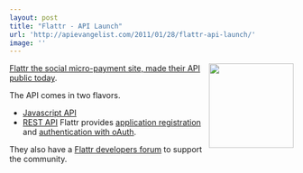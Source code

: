 ```yaml
---
layout: post
title: "Flattr - API Launch"
url: 'http://apievangelist.com/2011/01/28/flattr-api-launch/'
image: ''
---
```


[<img class="c1" src="http://kinlane-productions.s3.amazonaws.com/flattr_logo.jpg" alt="" width="150" align="right" />][1][Flattr the social micro-payment site, made their API public today][2].

The API comes in two flavors.

  * [Javascript API][3]
  * [REST API][4]
Flattr provides [application registration][5] and [authentication with oAuth][6].

They also have a [Flattr developers forum][7] to support the community.

   [1]: http://flattr.com/
   [2]: http://blog.flattr.net/2011/01/public-rest-api/
   [3]: http://flattr.com/support/integrate/js
   [4]: http://developers.flattr.net/
   [5]: http://developers.flattr.net/doku.php/register_your_application
   [6]: http://developers.flattr.net/doku.php/about_oauth
   [7]: http://forum.flattr.net/
